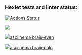### Hexlet tests and linter status:
[![Actions Status](https://github.com/ramil290989/frontend-project-44/workflows/hexlet-check/badge.svg)](https://github.com/ramil290989/frontend-project-44/actions)

<a href="https://codeclimate.com/github/ramil290989/frontend-project-44/maintainability"><img src="https://api.codeclimate.com/v1/badges/c612512fa63c8fd01ac0/maintainability" /></a>

<a href="https://asciinema.org/a/527719" target="_blank"><img src="https://asciinema.org/a/527719.svg" />asciinema brain-even</a>

<a href="https://asciinema.org/a/527720" target="_blank"><img src="https://asciinema.org/a/527720.svg" />asciinema brain-calc</a>
